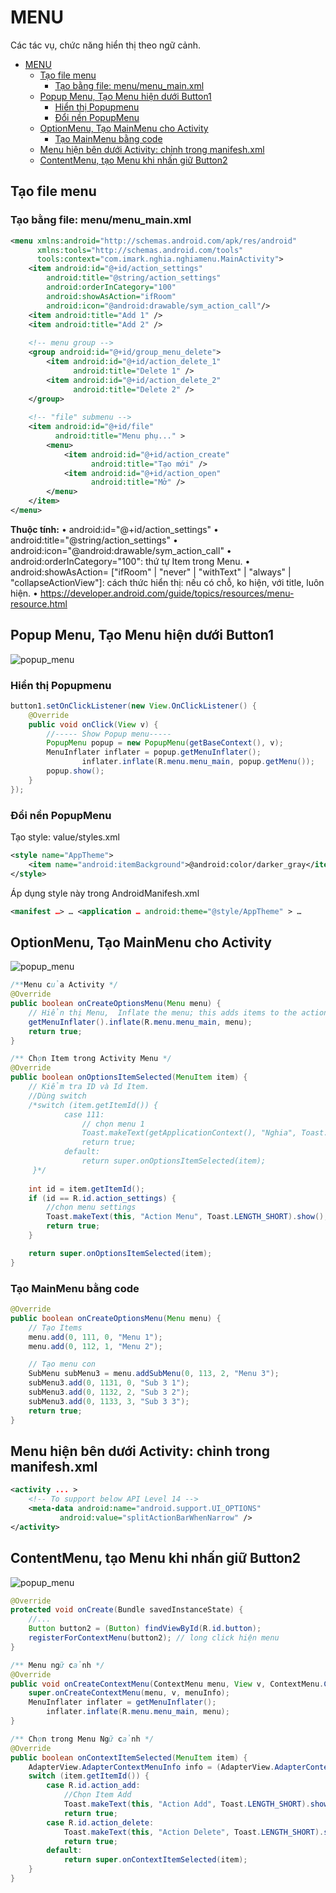 # MENU

Các tác vụ, chức năng hiển thị theo ngữ cảnh.

<!-- TOC -->

- [MENU](#menu)
    - [Tạo file menu](#tạo-file-menu)
        - [Tạo bằng file: menu/menu_main.xml](#tạo-bằng-file-menumenu_mainxml)
    - [Popup Menu, Tạo Menu hiện dưới Button1](#popup-menu-tạo-menu-hiện-dưới-button1)
        - [Hiển thị Popupmenu](#hiển-thị-popupmenu)
        - [Đổi nền PopupMenu](#đổi-nền-popupmenu)
    - [OptionMenu, Tạo MainMenu cho Activity](#optionmenu-tạo-mainmenu-cho-activity)
        - [Tạo MainMenu bằng code](#tạo-mainmenu-bằng-code)
    - [Menu hiện bên dưới Activity: chỉnh trong manifesh.xml](#menu-hiện-bên-dưới-activity-chỉnh-trong-manifeshxml)
    - [ContentMenu, tạo Menu khi nhấn giữ Button2](#contentmenu-tạo-menu-khi-nhấn-giữ-button2)

<!-- /TOC -->

## Tạo file menu

### Tạo bằng file: menu/menu_main.xml

```xml
<menu xmlns:android="http://schemas.android.com/apk/res/android"
      xmlns:tools="http://schemas.android.com/tools"
      tools:context="com.imark.nghia.nghiamenu.MainActivity">
    <item android:id="@+id/action_settings"
        android:title="@string/action_settings"
        android:orderInCategory="100"
        android:showAsAction="ifRoom"
		android:icon="@android:drawable/sym_action_call"/>
	<item android:title="Add 1" />
	<item android:title="Add 2" />
		
    <!-- menu group -->
    <group android:id="@+id/group_menu_delete">
        <item android:id="@+id/action_delete_1"
              android:title="Delete 1" />
        <item android:id="@+id/action_delete_2"
              android:title="Delete 2" />
    </group>
	
    <!-- "file" submenu -->
    <item android:id="@+id/file"
          android:title="Menu phụ..." >
        <menu>
            <item android:id="@+id/action_create"
                  android:title="Tạo mới" />
            <item android:id="@+id/action_open"
                  android:title="Mở" />
        </menu>
    </item>
</menu>
```

**Thuộc tính:**
•	android:id="@+id/action_settings"
•	android:title="@string/action_settings"
•	android:icon="@android:drawable/sym_action_call"
•	android:orderInCategory="100": thứ tự Item trong Menu.
•	android:showAsAction= ["ifRoom" | "never" | "withText" | "always" | "collapseActionView"]: cách thức hiển thị: nếu có chỗ, ko hiện, với title, luôn hiện.
•	https://developer.android.com/guide/topics/resources/menu-resource.html

## Popup Menu, Tạo Menu hiện dưới Button1

![popup_menu](/Images/menu_basic_2.jpg)

### Hiển thị Popupmenu

```java
button1.setOnClickListener(new View.OnClickListener() {
	@Override
    public void onClick(View v) {
        //----- Show Popup menu-----
        PopupMenu popup = new PopupMenu(getBaseContext(), v);
        MenuInflater inflater = popup.getMenuInflater();
				inflater.inflate(R.menu.menu_main, popup.getMenu());
        popup.show();
    }
});
```

### Đổi nền PopupMenu

Tạo style: value/styles.xml
```xml
<style name="AppTheme">
    <item name="android:itemBackground">@android:color/darker_gray</item>	
</style>
```

Áp dụng style này trong AndroidManifesh.xml

```xml
<manifest …> … <application … android:theme="@style/AppTheme" > …
```

## OptionMenu, Tạo MainMenu cho Activity

![popup_menu](/Images/menu_basic_3.jpg)

```java
/**Menu của Activity */
@Override
public boolean onCreateOptionsMenu(Menu menu) {
    // Hiển thị Menu,  Inflate the menu; this adds items to the action bar if it is present.
    getMenuInflater().inflate(R.menu.menu_main, menu);
    return true;
}

/** Chọn Item trong Activity Menu */
@Override
public boolean onOptionsItemSelected(MenuItem item) {
    // Kiểm tra ID và Id Item.
	//Dùng switch
	/*switch (item.getItemId()) {
            case 111:
                // chọn menu 1
                Toast.makeText(getApplicationContext(), "Nghia", Toast.LENGTH_SHORT).show();
                return true;
            default:
                return super.onOptionsItemSelected(item);
     }*/
	
    int id = item.getItemId();
    if (id == R.id.action_settings) {
		//chọn menu settings
        Toast.makeText(this, "Action Menu", Toast.LENGTH_SHORT).show();
        return true;
    }

    return super.onOptionsItemSelected(item);
}
```

### Tạo MainMenu bằng code

```java
@Override
public boolean onCreateOptionsMenu(Menu menu) {
	// Tạo Items
    menu.add(0, 111, 0, "Menu 1");
    menu.add(0, 112, 1, "Menu 2");

    // Tạo menu con
    SubMenu subMenu3 = menu.addSubMenu(0, 113, 2, "Menu 3");
    subMenu3.add(0, 1131, 0, "Sub 3 1");
    subMenu3.add(0, 1132, 2, "Sub 3 2");
    subMenu3.add(0, 1133, 3, "Sub 3 3");
    return true;
}
```

## Menu hiện bên dưới Activity: chỉnh trong manifesh.xml

```xml
<activity ... >
    <!-- To support below API Level 14 -->
    <meta-data android:name="android.support.UI_OPTIONS"
           android:value="splitActionBarWhenNarrow" />
</activity>
```

## ContentMenu, tạo Menu khi nhấn giữ Button2

![popup_menu](/Images/menu_basic_1.jpg)

```java
@Override
protected void onCreate(Bundle savedInstanceState) {
    //...
    Button button2 = (Button) findViewById(R.id.button);
    registerForContextMenu(button2); // long click hiện menu
}

/** Menu ngữ cảnh */
@Override
public void onCreateContextMenu(ContextMenu menu, View v, ContextMenu.ContextMenuInfo menuInfo) {
    super.onCreateContextMenu(menu, v, menuInfo);
    MenuInflater inflater = getMenuInflater();
		inflater.inflate(R.menu.menu_main, menu);
}

/** Chọn trong Menu Ngữ cảnh */
@Override
public boolean onContextItemSelected(MenuItem item) {
    AdapterView.AdapterContextMenuInfo info = (AdapterView.AdapterContextMenuInfo) item.getMenuInfo();
    switch (item.getItemId()) {
        case R.id.action_add:
			//Chọn Item Add
            Toast.makeText(this, "Action Add", Toast.LENGTH_SHORT).show();
            return true;
        case R.id.action_delete:
            Toast.makeText(this, "Action Delete", Toast.LENGTH_SHORT).show();
            return true;
        default:
            return super.onContextItemSelected(item);
    }
}
```
